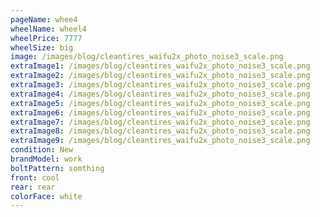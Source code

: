 ```yaml
---
pageName: whee4
wheelName: wheel4
wheelPrice: 7777
wheelSize: big
image: /images/blog/cleantires_waifu2x_photo_noise3_scale.png
extraImage1: /images/blog/cleantires_waifu2x_photo_noise3_scale.png
extraImage2: /images/blog/cleantires_waifu2x_photo_noise3_scale.png
extraImage3: /images/blog/cleantires_waifu2x_photo_noise3_scale.png
extraImage4: /images/blog/cleantires_waifu2x_photo_noise3_scale.png
extraImage5: /images/blog/cleantires_waifu2x_photo_noise3_scale.png
extraImage6: /images/blog/cleantires_waifu2x_photo_noise3_scale.png
extraImage7: /images/blog/cleantires_waifu2x_photo_noise3_scale.png
extraImage8: /images/blog/cleantires_waifu2x_photo_noise3_scale.png
extraImage9: /images/blog/cleantires_waifu2x_photo_noise3_scale.png
condition: New
brandModel: work
boltPattern: somthing
front: cool
rear: rear
colorFace: white
---
```


